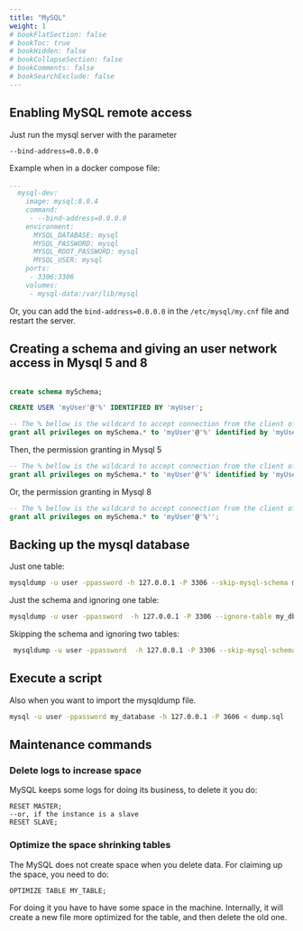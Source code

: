 ```yaml
---
title: "MySQL"
weight: 1
# bookFlatSection: false
# bookToc: true
# bookHidden: false
# bookCollapseSection: false
# bookComments: false
# bookSearchExclude: false
---
```


## Enabling MySQL remote access

Just run the mysql server with the parameter
```sh
--bind-address=0.0.0.0
```
Example when in a docker compose file:

``` yaml
...
  mysql-dev:
    image: mysql:8.0.4
    command:
     - --bind-address=0.0.0.0
    environment:
      MYSQL_DATABASE: mysql
      MYSQL_PASSWORD: mysql
      MYSQL_ROOT_PASSWORD: mysql
      MYSQL_USER: mysql
    ports:
     - 3306:3306
    volumes:
     - mysql-data:/var/lib/mysql
```
Or, you can add the `bind-address=0.0.0.0` in the `/etc/mysql/my.cnf` file and restart the server.


## Creating a schema and giving an user network access in Mysql 5 and 8

``` SQL

create schema mySchema; 

CREATE USER 'myUser'@'%' IDENTIFIED BY 'myUser';

-- The % bellow is the wildcard to accept connection from the client of any host in the network
grant all privileges on mySchema.* to 'myUser'@'%' identified by 'myUser'; 
```

Then, the permission granting in Mysql 5
``` SQL
-- The % bellow is the wildcard to accept connection from the client of any host in the network
grant all privileges on mySchema.* to 'myUser'@'%' identified by 'myUser'; 
```

Or, the permission granting in Mysql 8
``` SQL
-- The % bellow is the wildcard to accept connection from the client of any host in the network
grant all privileges on mySchema.* to 'myUser'@'%''; 
```

## Backing up the mysql database
Just one table:
``` bash
mysqldump -u user -ppassword -h 127.0.0.1 -P 3306 --skip-mysql-schema my_db MY_TABLE > dump.sql
```

Just the schema and ignoring one table:
``` bash
mysqldump -u user -ppassword  -h 127.0.0.1 -P 3306 --ignore-table my_db.table1 --no-data my_db > nodata.sql
```

Skipping the schema and ignoring two tables:
``` bash
 mysqldump -u user -ppassword  -h 127.0.0.1 -P 3306 --skip-mysql-schema --ignore-table my_db.table1 --ignore-table my_db.table2 my_db > smallertables.sql
```

## Execute a script
Also when you want to import the mysqldump file.

``` bash
mysql -u user -ppassword my_database -h 127.0.0.1 -P 3606 < dump.sql
```

## Maintenance commands

### Delete logs to increase space

MySQL keeps some logs for doing its business, to delete it you do:
``` mysql
RESET MASTER; 
--or, if the instance is a slave
RESET SLAVE;
```

### Optimize the space shrinking tables

The MySQL does not create space when you delete data. For claiming up the space, you need to do:
``` mysql
OPTIMIZE TABLE MY_TABLE;
```
For doing it you have to have some space in the machine. Internally, it will create a new file more optimized for the table, and then delete the old one.
